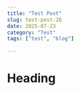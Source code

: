 ```yaml
---
title: "Test Post"
slug: test-post-26
date: 2025-07-23
category: "Test"
tags: ["test", "blog"]

---
```

# Heading
